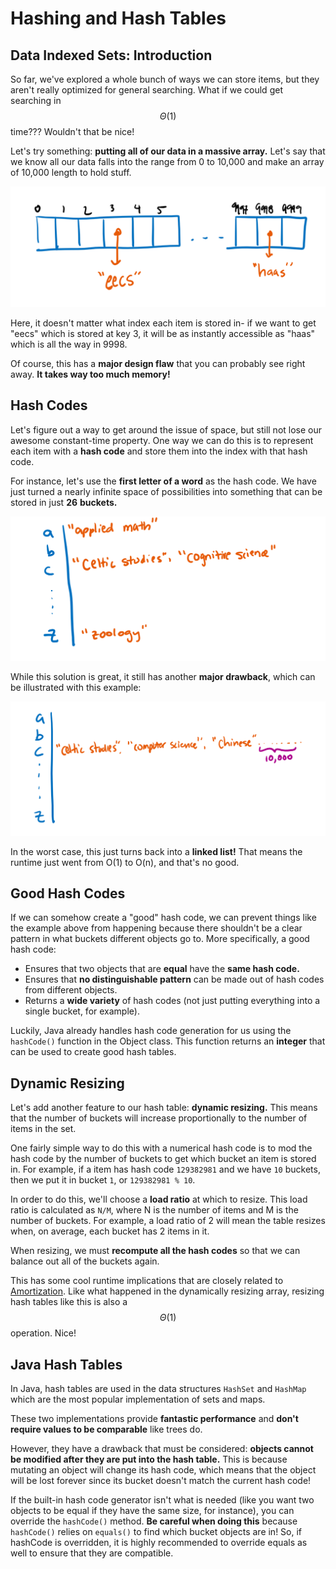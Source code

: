 # Hashing and Hash Tables

## Data Indexed Sets: Introduction

So far, we've explored a whole bunch of ways we can store items, but they aren't really optimized for general searching. What if we could get searching in $$\Theta(1)$$ time??? Wouldn't that be nice!

Let's try something: **putting all of our data in a massive array.** Let's say that we know all our data falls into the range from 0 to 10,000 and make an array of 10,000 length to hold stuff.

![](../.gitbook/assets/image%20%2877%29.png)

Here, it doesn't matter what index each item is stored in- if we want to get "eecs" which is stored at key 3, it will be as instantly accessible as "haas" which is all the way in 9998.

Of course, this has a **major design flaw** that you can probably see right away. **It takes way too much memory!**

## Hash Codes 

Let's figure out a way to get around the issue of space, but still not lose our awesome constant-time property. One way we can do this is to represent each item with a **hash code** and store them into the index with that hash code.

For instance, let's use the **first letter of a word** as the hash code. We have just turned a nearly infinite space of possibilities into something that can be stored in just **26** **buckets.**

![](../.gitbook/assets/image%20%2811%29.png)

While this solution is great, it still has another **major drawback**, which can be illustrated with this example:

![](../.gitbook/assets/image%20%2893%29.png)

In the worst case, this just turns back into a **linked list!** That means the runtime just went from O\(1\) to O\(n\), and that's no good.

## Good Hash Codes

If we can somehow create a "good" hash code, we can prevent things like the example above from happening because there shouldn't be a clear pattern in what buckets different objects go to. More specifically, a good hash code:

* Ensures that two objects that are **equal** have the **same hash code.**
* Ensures that **no distinguishable pattern** can be made out of hash codes from different objects.
* Returns a **wide variety** of hash codes \(not just putting everything into a single bucket, for example\).

Luckily, Java already handles hash code generation for us using the `hashCode()` function in the Object class. This function returns an **integer** that can be used to create good hash tables.

## Dynamic Resizing

Let's add another feature to our hash table: **dynamic resizing.** This means that the number of buckets will increase proportionally to the number of items in the set.

One fairly simple way to do this with a numerical hash code is to mod the hash code by the number of buckets to get which bucket an item is stored in. For example, if a item has hash code `129382981` and we have `10` buckets, then we put it in bucket `1`, or `129382981 % 10`.

In order to do this, we'll choose a **load ratio** at which to resize. This load ratio is calculated as `N/M`, where N is the number of items and M is the number of buckets. For example, a load ratio of 2 will mean the table resizes when, on average, each bucket has 2 items in it.

When resizing, we must **recompute all the hash codes** so that we can balance out all of the buckets again.

This has some cool runtime implications that are closely related to [Amortization](../asymptotics/amortization.md). Like what happened in the dynamically resizing array, resizing hash tables like this is also a $$\Theta(1)$$ operation. Nice!

## Java Hash Tables

In Java, hash tables are used in the data structures `HashSet` and `HashMap` which are the most popular implementation of sets and maps.

These two implementations provide **fantastic performance** and **don't require values to be comparable** like trees do.

However, they have a drawback that must be considered: **objects cannot be modified after they are put into the hash table.** This is because mutating an object will change its hash code, which means that the object will be lost forever since its bucket doesn't match the current hash code!

If the built-in hash code generator isn't what is needed \(like you want two objects to be equal if they have the same size, for instance\), you can override the `hashCode()` method. **Be careful when doing this** because `hashCode()` relies on `equals()` to find which bucket objects are in! So, if hashCode is overridden, it is highly recommended to override equals as well to ensure that they are compatible.

